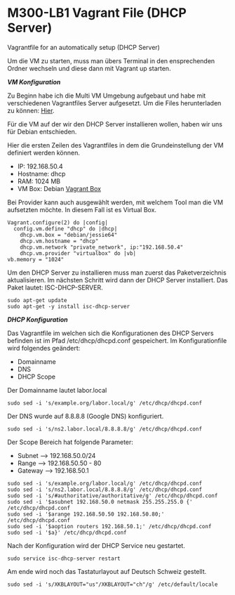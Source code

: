 # M300-LB1 Vagrant File (DHCP Server)
Vagrantfile for an automatically setup (DHCP Server)

Um die VM zu starten, muss man übers Terminal in den ensprechenden Ordner wechseln und diese dann mit Vagrant up starten.


***VM Konfiguration***

Zu Beginn habe ich die Multi VM Umgebung aufgebaut und habe mit verschiedenen Vagrantfiles Server aufgesetzt. Um die Files herunterladen zu können: <a href="https://github.com/mc-b/devops/tree/master/vagrant">Hier</a>.

Für die VM auf der wir den DHCP Server installieren wollen, haben wir uns für Debian entschieden.

Hier die ersten Zeilen des Vagrantfiles in dem die Grundeinstellung der VM definiert werden können.

* IP: 192.168.50.4
* Hostname: dhcp
* RAM: 1024 MB
* VM Box: Debian <a href="https://app.vagrantup.com/debian/boxes/jessie64">Vagrant Box</a>

Bei Provider kann auch ausgewählt werden, mit welchem Tool man die VM aufsetzten möchte. In diesem Fall ist es Virtual Box.

```
Vagrant.configure(2) do |config|  
  config.vm.define "dhcp" do |dhcp|	
    dhcp.vm.box = "debian/jessie64" 	
    dhcp.vm.hostname = "dhcp"		
    dhcp.vm.network "private_network", ip:"192.168.50.4" 	
	dhcp.vm.provider "virtualbox" do |vb|			
vb.memory = "1024"			
```

Um den DHCP Server zu installieren muss man zuerst das Paketverzeichnis aktualisieren. Im nächsten Schritt wird dann der DHCP Server installiert. Das Paket lautet: ISC-DHCP-SERVER.
```
sudo apt-get update
sudo apt-get -y install isc-dhcp-server
```

***DHCP Konfiguration***

Das Vagrantfile im welchen sich die Konfigurationen des DHCP Servers befinden ist im Pfad /etc/dhcp/dhcpd.conf gespeichert. Im Konfigurationfile wird folgendes geändert:
* Domainname
* DNS
* DHCP Scope

Der Domainname lautet labor.local
```
sudo sed -i 's/example.org/labor.local/g' /etc/dhcp/dhcpd.conf
```

Der DNS wurde auf 8.8.8.8 (Google DNS) konfiguriert.
```
sudo sed -i 's/ns2.labor.local/8.8.8.8/g' /etc/dhcp/dhcpd.conf
```
Der Scope Bereich hat folgende Parameter:
* Subnet --> 192.168.50.0/24
* Range --> 192.168.50.50 - 80
* Gateway --> 192.168.50.1

```
sudo sed -i 's/example.org/labor.local/g' /etc/dhcp/dhcpd.conf
sudo sed -i 's/ns2.labor.local/8.8.8.8/g' /etc/dhcp/dhcpd.conf
sudo sed -i 's/#authoritative/authoritative/g' /etc/dhcp/dhcpd.conf
sudo sed -i '$asubnet 192.168.50.0 netmask 255.255.255.0 {' /etc/dhcp/dhcpd.conf
sudo sed -i '$arange 192.168.50.50 192.168.50.80;' /etc/dhcp/dhcpd.conf
sudo sed -i '$aoption routers 192.168.50.1;' /etc/dhcp/dhcpd.conf
sudo sed -i '$a}' /etc/dhcp/dhcpd.conf
```
Nach der Konfiguration wird der DHCP Service neu gestartet.
```
sudo service isc-dhcp-server restart
```
Am ende wird noch das Tastaturlayout auf Deutsch Schweiz gestellt.
```
sudo sed -i 's/XKBLAYOUT="us"/XKBLAYOUT="ch"/g' /etc/default/locale
```

